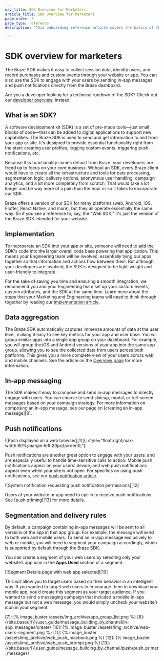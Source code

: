 ```yaml
---
nav_title: SDK Overview for Marketers
article_title: SDK Overview for Marketers
page_order: 3
page_type: reference
description: "This onboarding reference article covers the basics of the Braze SDK."

---
```


# SDK overview for marketers

The Braze SDK makes it easy to collect session data, identify users, and record purchases and custom events through your website or app. You can also use the SDK to engage with your users by sending in-app messages and push notifications directly from the Braze dashboard.

Are you a developer looking for a technical rundown of the SDK? Check out our [developer overview][1], instead.

## What is an SDK?
A software development kit (SDK) is a set of pre-made tools&mdash;just small blocks of code&mdash;that can be added to digital applications to support new capabilities. The Braze SDK is used to send and get information to and from your app or site. It's designed to provide essential functionality right from the start: creating user profiles, logging custom events, triggering push notifications, etc. 

Because this functionality comes default from Braze, your developers are freed up to focus on your core business. Without an SDK, every Braze client would have to create all the infrastructure and tools for data processing, segmentation logic, delivery options, anonymous user handling, campaign analytics, and a lot more completely from scratch. That would take a lot longer and be way more of a pain than the hour or so it takes to incorporate our SDK.

Braze offers a version of our SDK for many platforms (web, Android, iOS, Flutter, React Native, and more), but they all operate essentially the same way. So if you see a reference to, say, the "Web SDK," it's just the version of the Braze SDK intended for your website.

## Implementation

To incorporate an SDK into your app or site, someone will need to add the SDK's code into the larger overall code base powering that application. This means your Engineering team will be involved, essentially tying our apps together so that information and actions flow between them. But although your developers are involved, the SDK is designed to be light-weight and user-friendly to integrate. 

For the sake of saving you time and ensuring a smooth integration, we recommend you and your Engineering team set up your custom events, custom attributes, and the SDK at the same time. Learn more about the steps that your Marketing and Engineering teams will need to think through together by reading our [implementation article][4]. 

## Data aggregation

The Braze SDK automatically captures immense amounts of data at the user level, making it easy to see key metrics for your app and user base. You will group similar apps into a single app group on your dashboard. For example, you will group the iOS and Android versions of your app into the same app group, allowing you to see the collected data from users across both platforms. This gives you a more complete view of your users across web and mobile channels. See the article on the [Overview page][3] for more information.

## In-app messaging

The SDK makes it easy to compose and send in-app messages to directly engage with users. You can choose to send slideup, modal, or full-screen messages based on your campaign strategy. For more information on composing an in-app message, see our page on [creating an in-app message][8].

## Push notifications

![Push displayed on a web browser][11]{: style="float:right;max-width:60%;margin-left:20px;border:0;"}

Push notifications are another great option to engage with your users, and are especially useful to handle time-sensitive calls to action. Mobile push notifications appear on your users' device, and web push notifications appear even when your site is not open. For specifics on using push notifications, see our [push notification article][5].

![System notification requesting push notification permissions][12]

Users of your website or app need to opt-in to receive push notifications. See [push priming][13] for more details. 

## Segmentation and delivery rules

By default, a campaign containing in-app messages will be sent to all versions of the app in that app group. For example, the message will send to both web and mobile users. To send an in-app message exclusively to web or mobile, you will need to segment your campaign accordingly, which is supported by default through the Braze SDK. 

You can create a segment of your web users by selecting only your website’s app icon in the **Apps Used** section of a segment.

![Segment Details page with web app selected][10]

This will allow you to target users based on their behavior in an intelligent way. If you wanted to target web users to encourage them to download your mobile app, you’d create this segment as your target audience. If you wanted to send a messaging campaign that included a mobile in-app message but not a web message, you would simply uncheck your website’s icon in your segment.

[1]: {{site.baseurl}}/developer_guide/platform_integration_guides/sdk_primer/
[3]: {{site.baseurl}}/user_guide/data_and_analytics/your_analytics_dashboards/understanding_your_app_usage_data/
[4]: {{site.baseurl}}/user_guide/onboarding_with_braze/integration/#the-technical-side-of-the-integration-process
[5]: {{site.baseurl}}/user_guide/message_building_by_channel/push/about/
[6]: {{site.baseurl}}/developer_guide/platform_integration_guides/web/initial_sdk_setup/
[7]: {% image_buster /assets/img_archive/app_group_list.png %}
[8]: {{site.baseurl}}/user_guide/message_building_by_channel/in-app_messages/create/
[10]: {% image_buster /assets/img_archive/web-users-segment.png %}
[11]: {% image_buster /assets/img_archive/web_push_macbook.png %}
[12]: {% image_buster /assets/img_archive/web_push_prompt.png %}
[13]: {{site.baseurl}}user_guide/message_building_by_channel/push/push_primer_messages/